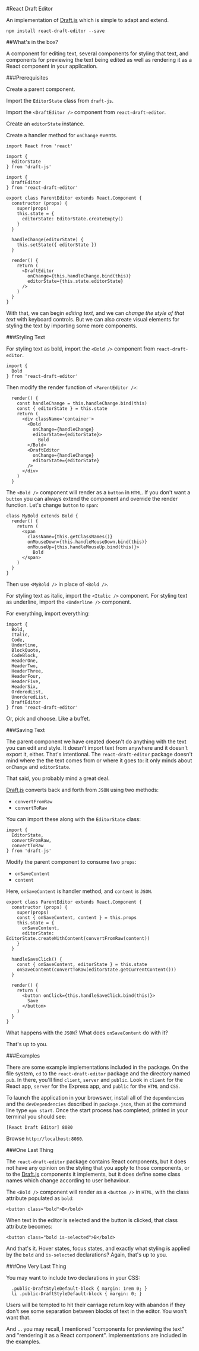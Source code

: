 #React Draft Editor

An implementation of [Draft.js](https://facebook.github.io/draft-js/) which is simple to adapt and extend.

```
npm install react-draft-editor --save
```

##What's in the box?

A component for editing text, several components for styling that text, and components for previewing the text being edited as well as rendering it as a React component in your application.

###Prerequisites

Create a parent component.

Import the `EditorState` class from `draft-js`.

Import the `<DraftEditor />` component from `react-draft-editor`.

Create an `editorState` instance.

Create a handler method for `onChange` events.

```
import React from 'react'

import {
  EditorState
} from 'draft-js'

import {
  DraftEditor
} from 'react-draft-editor'

export class ParentEditor extends React.Component {
  constructor (props) {
    super(props)
    this.state = {
      editorState: EditorState.createEmpty()
    }
  }

  handleChange(editorState) {
    this.setState({ editorState })
  }

  render() {
    return (
      <DraftEditor
        onChange={this.handleChange.bind(this)}
        editorState={this.state.editorState}
      />
    )
  }
}
```

With that, we can begin *editing text*, and we can *change the style of that text* with keyboard controls. But we can also create visual elements for styling the text by importing some more components.

###Styling Text

For styling text as bold, import the `<Bold />` component from `react-draft-editor`.

```
import {
  Bold
} from 'react-draft-editor'
```

Then modify the render function of `<ParentEditor />`:

```
  render() {
    const handleChange = this.handleChange.bind(this)
    const { editorState } = this.state
    return (
      <div className='container'>
        <Bold
          onChange={handleChange}
          editorState={editorState}>
            Bold
        </Bold>
        <DraftEditor
          onChange={handleChange}
          editorState={editorState}
        />
      </div>
    )
  }
```
The `<Bold />` component will render as a `button` in `HTML`. If you don't want a `button` you can always extend the component and override the render function. Let's change `button` to `span`:

```
class MyBold extends Bold {
  render() {
  	return (
      <span
        className={this.getClassNames()}
        onMouseDown={this.handleMouseDown.bind(this)}
        onMouseUp={this.handleMouseUp.bind(this)}>
          Bold
      </span>
  	)
  }
}

```
Then use `<MyBold />` in place of `<Bold />`.


For styling text as italic, import the `<Italic />` component. For styling text as underline, import the `<Underline />` component.

For everything, import everything:

```
import {
  Bold,
  Italic,
  Code,
  Underline,
  BlockQuote,
  CodeBlock,
  HeaderOne,
  HeaderTwo,
  HeaderThree,
  HeaderFour,
  HeaderFive,
  HeaderSix,
  OrderedList,
  UnorderedList,
  DraftEditor
} from 'react-draft-editor'
```

Or, pick and choose. Like a buffet.

###Saving Text

The parent component we have created doesn't do anything with the text you can edit and style. It doesn't import text from anywhere and it doesn't export it, either. That's intentional. The `react-draft-editor` package doesn't mind where the the text comes from or where it goes to: it only minds about `onChange` and `editorState`.

That said, you probably mind a great deal.

[Draft.js](https://facebook.github.io/draft-js/) converts back and forth from `JSON` using two methods:

* `convertFromRaw`
* `convertToRaw`

You can import these along with the `EditorState` class:

```
import {
  EditorState,
  convertFromRaw,
  convertToRaw
} from 'draft-js'
```

Modify the parent component to consume two `props`:

* `onSaveContent`
* `content`

Here, `onSaveContent` is handler method, and `content` is `JSON`.

```
export class ParentEditor extends React.Component {
  constructor (props) {
    super(props)
    const { onSaveContent, content } = this.props
    this.state = {
      onSaveContent,
      editorState: EditorState.createWithContent(convertFromRaw(content))
    }
  }

  handleSaveClick() {
  	const { onSaveContent, editorState } = this.state
  	onSaveContent(convertToRaw(editorState.getCurrentContent()))
  }

  render() {
  	return (
  	  <button onClick={this.handleSaveClick.bind(this)}>
  	    Save
  	  </button>
  	)
  }
}
```
What happens with the `JSON`? What does `onSaveContent` do with it?

That's up to you.

###Examples

There are some example implementations included in the package. On the file system, `cd` to the `react-draft-editor` package and the directory named `pub`. In there, you'll find `client`, `server` and `public`. Look in `client` for the React app, `server` for the Express app, and `public` for the `HTML` and `CSS`.

To launch the application in your browswer, install all of the `dependencies` and the `devDependencies` described in `package.json`, then at the command line type `npm start`. Once the start process has completed, printed in your terminal you should see:

```
[React Draft Editor] 8080
```

Browse `http://localhost:8080`.

###One Last Thing

The `react-draft-editor` package contains React components, but it does not have any opinion on the styling that you apply to those components, or to the [Draft.js](https://facebook.github.io/draft-js/) components it implements, but it does define some class names which change according to user behaviour.

The `<Bold />` component will render as a `<button />` in `HTML`, with the class attribute populated as `bold`:

```
<button class="bold">B</bold>
```

When text in the editor is selected and the button is clicked, that class attribute becomes:

```
<button class="bold is-selected">B</bold>
```

And that's it. Hover states, focus states, and exactly what styling is applied by the `bold` and `is-selected` declarations? Again, that's up to you.

###One Very Last Thing

You may want to include two declarations in your CSS:

```
  .public-DraftStyleDefault-block { margin: 1rem 0; }
  li .public-DraftStyleDefault-block { margin: 0; }
```
Users will be tempted to hit their carriage return key with abandon if they don't see some separation between blocks of text in the editor. You won't want that.


And ... you may recall, I mentioned "components for previewing the text" and "rendering it as a React component". Implementations are included in the examples.